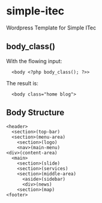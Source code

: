 # simple-itec
Wordpress Template for Simple ITec

## body_class()
With the flowing input:
```
  <body <?php body_class(); ?>>
```
The result is:
```
  <body class="home blog">
```
  
## Body Structure
```
<header>
  <section>(top-bar)
  <section>(menu-area)
    <section>(logo)
    <nav>(main-menu)
<div>(content-area)
  <main>
    <section>(slide)
    <section>(services)
    <section>(middle-area)
      <aside>(sidebar)
      <div>(news)
    <section>(map)
<footer>

